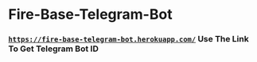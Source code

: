 # Fire-Base-Telegram-Bot

### [`https://fire-base-telegram-bot.herokuapp.com/`](https://fire-base-telegram-bot.herokuapp.com/) Use The Link To Get Telegram Bot ID 
